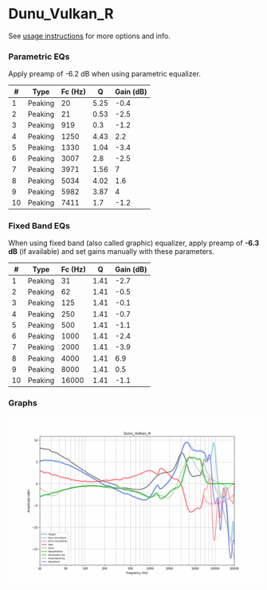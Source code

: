 # Dunu_Vulkan_R
See [usage instructions](https://github.com/jaakkopasanen/AutoEq#usage) for more options and info.

### Parametric EQs
Apply preamp of -6.2 dB when using parametric equalizer.

|   # | Type    |   Fc (Hz) |    Q |   Gain (dB) |
|-----|---------|-----------|------|-------------|
|   1 | Peaking |        20 | 5.25 |        -0.4 |
|   2 | Peaking |        21 | 0.53 |        -2.5 |
|   3 | Peaking |       919 | 0.3  |        -1.2 |
|   4 | Peaking |      1250 | 4.43 |         2.2 |
|   5 | Peaking |      1330 | 1.04 |        -3.4 |
|   6 | Peaking |      3007 | 2.8  |        -2.5 |
|   7 | Peaking |      3971 | 1.56 |         7   |
|   8 | Peaking |      5034 | 4.02 |         1.6 |
|   9 | Peaking |      5982 | 3.87 |         4   |
|  10 | Peaking |      7411 | 1.7  |        -1.2 |

### Fixed Band EQs
When using fixed band (also called graphic) equalizer, apply preamp of **-6.3 dB** (if available) and set gains manually with these parameters.

|   # | Type    |   Fc (Hz) |    Q |   Gain (dB) |
|-----|---------|-----------|------|-------------|
|   1 | Peaking |        31 | 1.41 |        -2.7 |
|   2 | Peaking |        62 | 1.41 |        -0.5 |
|   3 | Peaking |       125 | 1.41 |        -0.1 |
|   4 | Peaking |       250 | 1.41 |        -0.7 |
|   5 | Peaking |       500 | 1.41 |        -1.1 |
|   6 | Peaking |      1000 | 1.41 |        -2.4 |
|   7 | Peaking |      2000 | 1.41 |        -3.9 |
|   8 | Peaking |      4000 | 1.41 |         6.9 |
|   9 | Peaking |      8000 | 1.41 |         0.5 |
|  10 | Peaking |     16000 | 1.41 |        -1.1 |

### Graphs
![](./Dunu_Vulkan_R.png)
